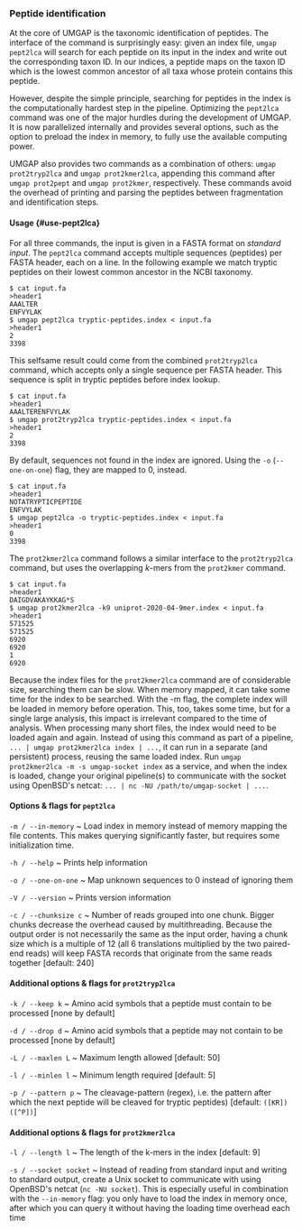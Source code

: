 ### Peptide identification

At the core of UMGAP is the taxonomic identification of peptides. The
interface of the command is surprisingly easy: given an index file,
`umgap pept2lca` will search for each peptide on its input in the index
and write out the corresponding taxon ID. In our indices, a peptide maps
on the taxon ID which is the lowest common ancestor of all taxa whose
protein contains this peptide.

However, despite the simple principle, searching for peptides in the
index is the computationally hardest step in the pipeline. Optimizing
the `pept2lca` command was one of the major hurdles during the
development of UMGAP. It is now parallelized internally and provides
several options, such as the option to preload the index in memory, to
fully use the available computing power.

UMGAP also provides two commands as a combination of others: `umgap
prot2tryp2lca` and `umgap prot2kmer2lca`, appending this command
after `umgap prot2pept` and `umgap prot2kmer`, respectively. These
commands avoid the overhead of printing and parsing the peptides between
fragmentation and identification steps.

#### Usage {#use-pept2lca}

For all three commands, the input is given in a FASTA format on
*standard input*. The `pept2lca` command accepts multiple sequences
(peptides) per FASTA header, each on a line. In the following example
we match tryptic peptides on their lowest common ancestor in the NCBI
taxonomy.

```shell
$ cat input.fa
>header1
AAALTER
ENFVYLAK
$ umgap pept2lca tryptic-peptides.index < input.fa
>header1
2
3398
```

This selfsame result could come from the combined `prot2tryp2lca`
command, which accepts only a single sequence per FASTA header. This
sequence is split in tryptic peptides before index lookup.

```shell
$ cat input.fa
>header1
AAALTERENFVYLAK
$ umgap prot2tryp2lca tryptic-peptides.index < input.fa
>header1
2
3398
```

By default, sequences not found in the index are ignored. Using the `-o`
(`--one-on-one`) flag, they are mapped to 0, instead.

```shell
$ cat input.fa
>header1
NOTATRYPTICPEPTIDE
ENFVYLAK
$ umgap pept2lca -o tryptic-peptides.index < input.fa
>header1
0
3398
```

The `prot2kmer2lca` command follows a similar interface to the
`prot2tryp2lca` command, but uses the overlapping *k*-mers from the
`prot2kmer` command.

```shell
$ cat input.fa
>header1
DAIGDVAKAYKKAG*S
$ umgap prot2kmer2lca -k9 uniprot-2020-04-9mer.index < input.fa
>header1
571525
571525
6920
6920
1
6920
```

Because the index files for the `prot2kmer2lca` command are of
considerable size, searching them can be slow. When memory mapped, it
can take some time for the index to be searched. With the -m flag,
the complete index will be loaded in memory before operation. This,
too, takes some time, but for a single large analysis, this impact is
irrelevant compared to the time of analysis. When processing many short
files, the index would need to be loaded again and again. Instead of
using this command as part of a pipeline, `... | umgap prot2kmer2lca
index | ...`, it can run in a separate (and persistent) process, reusing
the same loaded index. Run `umgap prot2kmer2lca -m -s umgap-socket
index` as a service, and when the index is loaded, change your original
pipeline(s) to communicate with the socket using OpenBSD's netcat: `...
| nc -NU /path/to/umgap-socket | ...`.

#### Options & flags for `pept2lca`

`-m / --in-memory`
  ~ Load index in memory instead of memory mapping the file contents.
    This makes querying significantly faster, but requires some
    initialization time.

`-h / --help`
  ~ Prints help information

`-o / --one-on-one`
  ~ Map unknown sequences to 0 instead of ignoring them

`-V / --version`
  ~ Prints version information

`-c / --chunksize c`
  ~ Number of reads grouped into one chunk. Bigger chunks decrease the
    overhead caused by multithreading. Because the output order is
    not necessarily the same as the input order, having a chunk size
    which is a multiple of 12 (all 6 translations multiplied by the two
    paired-end reads) will keep FASTA records that originate from the
    same reads together [default: 240]


#### Additional options & flags for `prot2tryp2lca`

`-k / --keep k`
  ~ Amino acid symbols that a peptide must contain to be processed [none
    by default]

`-d / --drop d`
  ~ Amino acid symbols that a peptide may not contain to be processed
    [none by default]

`-L / --maxlen L`
  ~ Maximum length allowed [default: 50]

`-l / --minlen l`
  ~ Minimum length required [default: 5]

`-p / --pattern p`
  ~ The cleavage-pattern (regex), i.e. the pattern after which the
    next peptide will be cleaved for tryptic peptides) [default:
    `([KR])([^P])`]


#### Additional options & flags for `prot2kmer2lca`

`-l / --length l`
  ~ The length of the k-mers in the index [default: 9]

`-s / --socket socket`
  ~ Instead of reading from standard input and writing to standard output, create a Unix
    socket to communicate with using OpenBSD's netcat (`nc -NU socket`).
    This is especially useful in combination with the `--in-memory`
    flag: you only have to load the index in memory once, after which
    you can query it without having the loading time overhead each time
